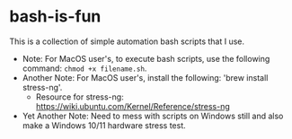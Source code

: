 # bash-is-fun
This is a collection of simple automation bash scripts that I use.
- Note: For MacOS user's, to execute bash scripts, use the following command: `chmod +x filename.sh`.
- Another Note: For MacOS user's, install the following: 'brew install stress-ng'.
  - Resource for stress-ng: https://wiki.ubuntu.com/Kernel/Reference/stress-ng
- Yet Another Note: Need to mess with scripts on Windows still and also make a Windows 10/11 hardware stress test.
